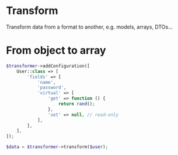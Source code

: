 Transform
=========

Transform data from a format to another, e.g. models, arrays, DTOs…

# From object to array

```php
$transformer->addConfiguration([
    User::class => [
        'fields' => [
            'name',
            'password',
            'virtual' => [
                'get' => function () {
                    return rand();
                },
                'set' => null, // read-only
            ],
        ],
    ],
]);

$data = $transformer->transform($user);
```
